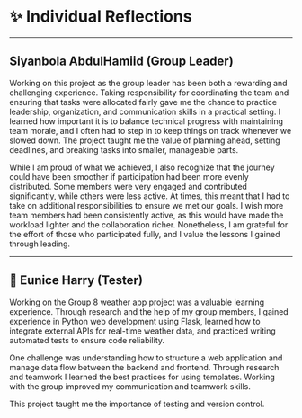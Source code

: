 # ✨ Individual Reflections

---

##  Siyanbola AbdulHamiid (Group Leader)

Working on this project as the group leader has been both a rewarding and challenging experience. Taking responsibility for coordinating the team and ensuring that tasks were allocated fairly gave me the chance to practice leadership, organization, and communication skills in a practical setting. I learned how important it is to balance technical progress with maintaining team morale, and I often had to step in to keep things on track whenever we slowed down. The project taught me the value of planning ahead, setting deadlines, and breaking tasks into smaller, manageable parts.  

While I am proud of what we achieved, I also recognize that the journey could have been smoother if participation had been more evenly distributed. Some members were very engaged and contributed significantly, while others were less active. At times, this meant that I had to take on additional responsibilities to ensure we met our goals. I wish more team members had been consistently active, as this would have made the workload lighter and the collaboration richer. Nonetheless, I am grateful for the effort of those who participated fully, and I value the lessons I gained through leading.  

---

## 🧪 Eunice Harry (Tester)

Working on the Group 8 weather app project was a valuable learning experience. Through research and the help of my group members, I gained experience in Python web development using Flask, learned how to integrate external APIs for real-time weather data, and practiced writing automated tests to ensure code reliability.  

One challenge was understanding how to structure a web application and manage data flow between the backend and frontend. Through research and teamwork I learned the best practices for using templates. Working with the group improved my communication and teamwork skills.  

This project taught me the importance of testing and version control.  
